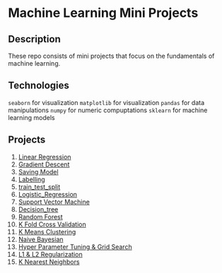 # Machine Learning Mini Projects

## Description

These repo consists of  mini projects that focus on the fundamentals of machine learning.

## Technologies
`seaborn` for visualization
`matplotlib` for visualization
`pandas` for data manipulations
`numpy` for numeric compuptations
`sklearn` for machine learning models


## Projects

1. [Linear Regression](https://github.com/Eben-Success/Machine_Learning_Mini_Projects/tree/master/1.%20Linear%20Regression)
2. [Gradient Descent](https://github.com/Eben-Success/Machine_Learning_Mini_Projects/tree/master/2.%20Gradient%20Descent)
3.  [Saving Model](https://github.com/Eben-Success/Machine_Learning_Mini_Projects/tree/master/3.%20Saving%20model)
4.  [Labelling](https://github.com/Eben-Success/Machine_Learning_Mini_Projects/tree/master/4.%20Labelling)
5.  [train_test_split](https://github.com/Eben-Success/Machine_Learning_Mini_Projects/tree/master/5.%20train_test_split)
6.  [Logistic_Regression](https://github.com/Eben-Success/Machine_Learning_Mini_Projects/tree/master/6.%20logistic_regression)
7.  [Support Vector Machine](https://github.com/Eben-Success/Machine_Learning_Mini_Projects/tree/master/7.%20support_vector_machine)
8.  [Decision_tree](https://github.com/Eben-Success/Machine_Learning_Mini_Projects/tree/master/8.%20decision_tree)
9.  [Random Forest](https://github.com/Eben-Success/Machine_Learning_Mini_Projects/tree/master/9.%20Random_Forest)
10.  [K Fold Cross Validation](https://github.com/Eben-Success/Machine_Learning_Mini_Projects/tree/master/10.%20K%20Fold%20Cross%20Validation)
11.  [K Means Clustering](https://github.com/Eben-Success/Machine_Learning_Mini_Projects/tree/master/11.%20K%20Means%20Clutering)
12.  [Naive Bayesian](https://github.com/Eben-Success/Machine_Learning_Mini_Projects/tree/master/12.%20Naive%20Bayesian)
13.  [Hyper Parameter Tuning & Grid Search](https://github.com/Eben-Success/Machine_Learning_Mini_Projects/tree/master/13.%20Hyper%20Parameter%20Tuning%20%26%20Grid%20Search)
14.  [L1 & L2 Regularization](https://github.com/Eben-Success/Machine_Learning_Mini_Projects/tree/master/14.%20L1%20%26%20L2%20Regularization)
15.  [K Nearest Neighbors](https://github.com/Eben-Success/Machine_Learning_Mini_Projects/tree/master/15.%20K%20Nearest%20Neighbors)

